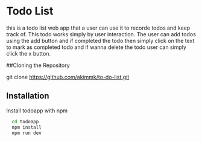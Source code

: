
# Todo List 

this is a todo list web app that a user can use it to recorde todos and keep track of. This todo works simply by user interaction. The user can add todos using the add button and if completed the todo then simply click on the text to mark as completed todo and if wanna delete the todo user can simply click the x button. 

##Cloning the Repository

git clone https://github.com/akimmk/to-do-list.git

## Installation

Install todoapp with npm

```bash
  cd todoapp
  npm install
  npm run dev
```
    
